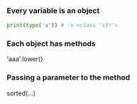 ### Every variable is an object
```python
print(type('a')) # -> <class 'str'>
```
### Each object has methods
'aaa'.lower()

### Passing a parameter to the method
sorted(...)
